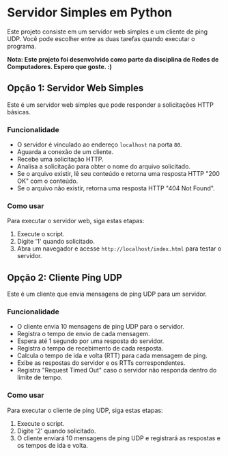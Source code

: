 # Servidor Simples em Python

Este projeto consiste em um servidor web simples e um cliente de ping UDP. Você pode escolher entre as duas tarefas quando executar o programa.


**Nota: Este projeto foi desenvolvido como parte da disciplina de Redes de Computadores. Espero que goste. :)**

## Opção 1: Servidor Web Simples

Este é um servidor web simples que pode responder a solicitações HTTP básicas.

### Funcionalidade
- O servidor é vinculado ao endereço `localhost` na porta `80`.
- Aguarda a conexão de um cliente.
- Recebe uma solicitação HTTP.
- Analisa a solicitação para obter o nome do arquivo solicitado.
- Se o arquivo existir, lê seu conteúdo e retorna uma resposta HTTP "200 OK" com o conteúdo.
- Se o arquivo não existir, retorna uma resposta HTTP "404 Not Found".

### Como usar
Para executar o servidor web, siga estas etapas:
1. Execute o script.
2. Digite '1' quando solicitado.
3. Abra um navegador e acesse `http://localhost/index.html` para testar o servidor.

## Opção 2: Cliente Ping UDP

Este é um cliente que envia mensagens de ping UDP para um servidor.

### Funcionalidade
- O cliente envia 10 mensagens de ping UDP para o servidor.
- Registra o tempo de envio de cada mensagem.
- Espera até 1 segundo por uma resposta do servidor.
- Registra o tempo de recebimento de cada resposta.
- Calcula o tempo de ida e volta (RTT) para cada mensagem de ping.
- Exibe as respostas do servidor e os RTTs correspondentes.
- Registra "Request Timed Out" caso o servidor não responda dentro do limite de tempo.

### Como usar
Para executar o cliente de ping UDP, siga estas etapas:
1. Execute o script.
2. Digite '2' quando solicitado.
3. O cliente enviará 10 mensagens de ping UDP e registrará as respostas e os tempos de ida e volta.


